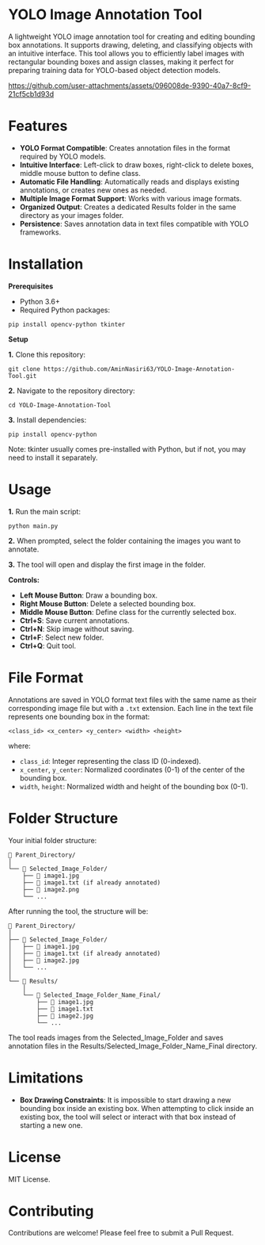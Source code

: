# YOLO Image Annotation Tool
A lightweight YOLO image annotation tool for creating and editing bounding box annotations. It supports drawing, deleting, and classifying objects with an intuitive interface. This tool allows you to efficiently label images with rectangular bounding boxes and assign classes, making it perfect for preparing training data for YOLO-based object detection models.



https://github.com/user-attachments/assets/096008de-9390-40a7-8cf9-21cf5cb1d93d





# Features
* **YOLO Format Compatible**: Creates annotation files in the format required by YOLO models.
* **Intuitive Interface**: Left-click to draw boxes, right-click to delete boxes, middle mouse button to define class.
* **Automatic File Handling**: Automatically reads and displays existing annotations, or creates new ones as needed.
* **Multiple Image Format Support**: Works with various image formats.
* **Organized Output**: Creates a dedicated Results folder in the same directory as your images folder.
* **Persistence**: Saves annotation data in text files compatible with YOLO frameworks.

# Installation
**Prerequisites**
    
* Python 3.6+
* Required Python packages:
```  
pip install opencv-python tkinter
```
**Setup**

**1.** Clone this repository:
```  
git clone https://github.com/AminNasiri63/YOLO-Image-Annotation-Tool.git
```
**2.** Navigate to the repository directory:
```  
cd YOLO-Image-Annotation-Tool
```
**3.** Install dependencies:
```  
pip install opencv-python
```
Note: tkinter usually comes pre-installed with Python, but if not, you may need to install it separately.

# Usage

**1.** Run the main script:
```  
python main.py
```
**2.** When prompted, select the folder containing the images you want to annotate.

**3.** The tool will open and display the first image in the folder.

**Controls:**

- **Left Mouse Button**: Draw a bounding box.
- **Right Mouse Button**: Delete a selected bounding box.
- **Middle Mouse Button**: Define class for the currently selected box.
- **Ctrl+S**: Save current annotations.
- **Ctrl+N**: Skip image without saving.
- **Ctrl+F**: Select new folder.
- **Ctrl+Q**: Quit tool.

# File Format
Annotations are saved in YOLO format text files with the same name as their corresponding image file but with a ```.txt``` extension. Each line in the text file represents one bounding box in the format:
```  
<class_id> <x_center> <y_center> <width> <height>
```
where:
- ```class_id```: Integer representing the class ID (0-indexed).
- ```x_center```, ```y_center```: Normalized coordinates (0-1) of the center of the bounding box.
- ```width```, ```height```: Normalized width and height of the bounding box (0-1).

# Folder Structure
Your initial folder structure:
```
📁 Parent_Directory/
│
└── 📁 Selected_Image_Folder/
    ├── 📄 image1.jpg
    ├── 📄 image1.txt (if already annotated)
    ├── 📄 image2.png
    └── ...
```
After running the tool, the structure will be:
```
📁 Parent_Directory/
│
├── 📁 Selected_Image_Folder/
│   ├── 📄 image1.jpg
│   ├── 📄 image1.txt (if already annotated)
│   ├── 📄 image2.jpg
│   └── ...
│
└── 📁 Results/
    │
    └── 📁 Selected_Image_Folder_Name_Final/
        ├── 📄 image1.jpg
        ├── 📄 image1.txt
        ├── 📄 image2.jpg
        └── ...
```
The tool reads images from the Selected_Image_Folder and saves annotation files in the Results/Selected_Image_Folder_Name_Final directory.

# Limitations
- **Box Drawing Constraints**: It is impossible to start drawing a new bounding box inside an existing box. When attempting to click inside an existing box, the tool will select or interact with that box instead of starting a new one.

# License
MIT License.

# Contributing
Contributions are welcome! Please feel free to submit a Pull Request.
